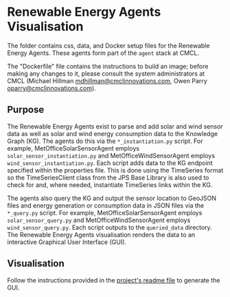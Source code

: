 # Renewable Energy Agents Visualisation

The folder contains css, data, and Docker setup files for the Renewable Energy Agents. These agents form part of the `agent` stack at CMCL.

The "Dockerfile" file contains the instructions to build an image; before making any changes to it, please consult the system administrators at CMCL (Michael Hillman <mdhillman@cmclinnovations.com>, Owen Parry <oparry@cmclinnovations.com>).

## Purpose

The Renewable Energy Agents exist to parse and add solar and wind sensor data as well as solar and wind energy consumption data to the Knowledge Graph (KG). The agents do this via the `*_instantiation.py` script. For example, MetOfficeSolarSensorAgent employs `solar_sensor_instantiation.py` and MetOfficeWindSensorAgent employs `wind_sensor_instantiation.py`. Each script adds data to the KG endpoint specified within the properties file. This is done using the TimeSeries format so the TimeSeriesClient class from the JPS Base Library is also used to check for and, where needed, instantiate TimeSeries links within the KG.

The agents also query the KG and output the sensor location to GeoJSON files and energy generation or consumption data in JSON files via the `*_query.py` script. For example, MetOfficeSolarSensorAgent employs `solar_sensor_query.py` and MetOfficeWindSensorAgent employs `wind_sensor_query.py`. Each script outputs to the `queried_data` directory. The Renewable Energy Agents visualisation renders the data to an interactive Graphical User Interface (GUI).

## Visualisation

Follow the instructions provided in the [project's readme file] to generate the GUI.

[project's readme file]: ../README.md